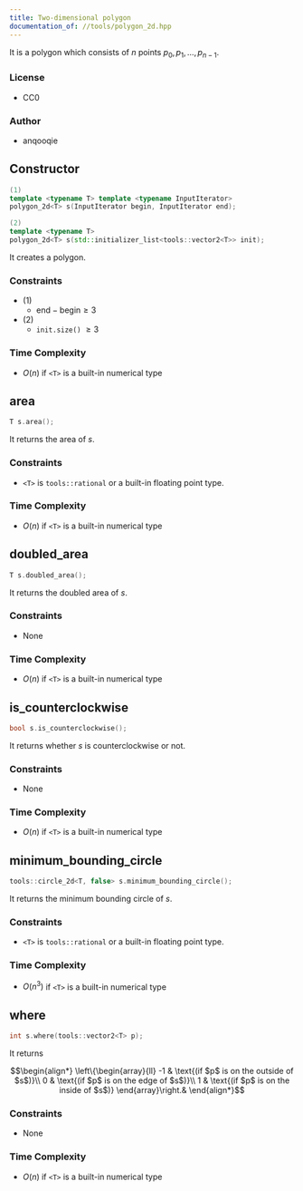 ```yaml
---
title: Two-dimensional polygon
documentation_of: //tools/polygon_2d.hpp
---
```


It is a polygon which consists of $n$ points $p_0, p_1, \ldots, p_{n - 1}$.

### License
- CC0

### Author
- anqooqie

## Constructor
```cpp
(1)
template <typename T> template <typename InputIterator>
polygon_2d<T> s(InputIterator begin, InputIterator end);

(2)
template <typename T>
polygon_2d<T> s(std::initializer_list<tools::vector2<T>> init);
```

It creates a polygon.

### Constraints
- (1)
    - $\mathrm{end} - \mathrm{begin} \geq 3$
- (2)
    - `init.size()` $\geq 3$

### Time Complexity
- $O(n)$ if `<T>` is a built-in numerical type

## area
```cpp
T s.area();
```

It returns the area of $s$.

### Constraints
- `<T>` is `tools::rational` or a built-in floating point type.

### Time Complexity
- $O(n)$ if `<T>` is a built-in numerical type

## doubled_area
```cpp
T s.doubled_area();
```

It returns the doubled area of $s$.

### Constraints
- None

### Time Complexity
- $O(n)$ if `<T>` is a built-in numerical type

## is_counterclockwise
```cpp
bool s.is_counterclockwise();
```

It returns whether $s$ is counterclockwise or not.

### Constraints
- None

### Time Complexity
- $O(n)$ if `<T>` is a built-in numerical type

## minimum_bounding_circle
```cpp
tools::circle_2d<T, false> s.minimum_bounding_circle();
```

It returns the minimum bounding circle of $s$.

### Constraints
- `<T>` is `tools::rational` or a built-in floating point type.

### Time Complexity
- $O(n^3)$ if `<T>` is a built-in numerical type

## where
```cpp
int s.where(tools::vector2<T> p);
```

It returns

$$\begin{align*}
\left\{\begin{array}{ll}
-1 & \text{(if $p$ is on the outside of $s$)}\\
0 & \text{(if $p$ is on the edge of $s$)}\\
1 & \text{(if $p$ is on the inside of $s$)}
\end{array}\right.&
\end{align*}$$

### Constraints
- None

### Time Complexity
- $O(n)$ if `<T>` is a built-in numerical type
